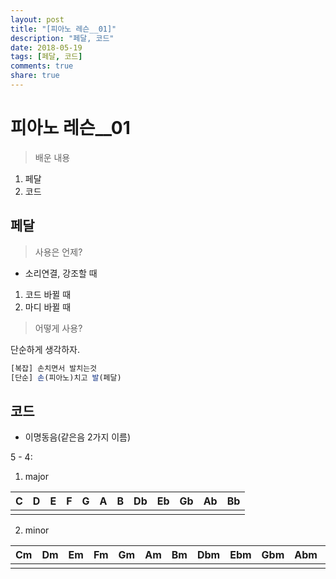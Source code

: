```yaml
---
layout: post
title: "[피아노 레슨__01]"
description: "페달, 코드"
date: 2018-05-19
tags: [페달, 코드]
comments: true
share: true
---
```


# 피아노 레슨__01

> 배운 내용

1. 페달
2. 코드

## 페달

> 사용은 언제?

- 소리연결, 강조할 때

1. 코드 바뀔 때
2. 마디 바뀔 때

> 어떻게 사용?

단순하게 생각하자.

```js
[복잡] 손치면서 발치는것
[단순] 손(피아노)치고 발(페달)
```

## 코드

- 이명동음(같은음 2가지 이름)

5 - 4:

1. major

| C | D | E | F | G | A | B | Db | Eb | Gb | Ab | Bb |
|:--:|:--:|:--:|:--:|:--:|:--:|:--:|:--:|:--:|:--:|:--:|:--:|
|||||||||||||

2. minor

| Cm | Dm | Em | Fm | Gm | Am | Bm | Dbm | Ebm | Gbm | Abm | Bbm |
|:--:|:--:|:--:|:--:|:--:|:--:|:--:|:--:|:--:|:--:|:--:|:--:|
|||||||||||||




